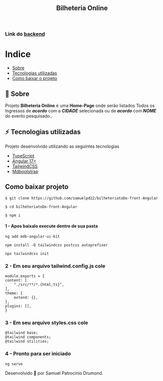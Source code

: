 <h1 align="center">
    <h2 align="center">Bilheteria Online</h2>
    
</h1>

<h1 align="center">
     <img  src="" >
</h1>


### Link do [backend]()


# Indice
- [Sobre](#-sobre)
- [Tecnologias utilizadas](#-Tecnologias-utilizadas)
- [Como baixar o projeto](#como-baixar-projeto)



## 📖 Sobre
Projeto **Bilheteria Online** é uma **Home-Page** onde serão listados Todos os Ingressos de ***acordo*** com a ***CIDADE*** selecionada ou de ***acordo*** com ***NOME*** do evento pesquisado..


## ⚡ Tecnologias utilizadas

Projeto desenvolvido utilizando as seguintes tecnologias
- [TypeScript](https://www.typescriptlang.org/)
- [Angular 17+](https://angular.dev/)
- [TailwindCSS](https://tailwindcss.com/)
- [Mdbootstrap](https://mdbootstrap.com/) 

## Como baixar projeto

    $ git clone https://github.com/samuelpd22/bilheteriatoDo-front-Angular
    
    $ cd bilheteriatoDo-front-Angular

    $ npm i


#### 1 - Apos baixalo execute dentro de sua pasta

    ng add mdb-angular-ui-kit

    npm install -D tailwindcss postcss autoprefixer

    npx tailwindcss init


### 2 - Em seu arquivo tailwind.config.js cole


    module.exports = {
    content: [
        "./src/**/*.{html,ts}",
    ],
    theme: {
        extend: {},
    },
    plugins: [],
    }

### 3 - Em seu arquivo styles.css cole

    @tailwind base;
    @tailwind components;
    @tailwind utilities;

### 4 - Pronto para ser iniciado

    ng serve

Desenvolvido 🤍 por Samuel Patrocinio Drumond.